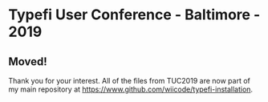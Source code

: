 # Typefi User Conference - Baltimore - 2019

## Moved!

Thank you for your interest. All of the files from TUC2019 are now part of my main repository at https://www.github.com/wiicode/typefi-installation.
